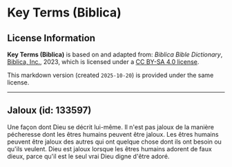 # Key Terms (Biblica)

## License Information

**Key Terms (Biblica)** is based on and adapted from: _Biblica Bible Dictionary_, [Biblica, Inc.](https://www.biblica.com/), 2023, which is licensed under a [CC BY-SA 4.0 license](https://creativecommons.org/licenses/by-sa/4.0/legalcode.en).

This markdown version (created `2025-10-20`) is provided under the same license.



--------------------------------

## Jaloux (id: 133597)

Une façon dont Dieu se décrit lui\-même. Il n'est pas jaloux de la manière pécheresse dont les êtres humains peuvent être jaloux. Les êtres humains peuvent être jaloux des autres qui ont quelque chose dont ils ont besoin ou qu'ils veulent. Dieu est jaloux lorsque les êtres humains adorent de faux dieux, parce qu'il est le seul vrai Dieu digne d'être adoré.


